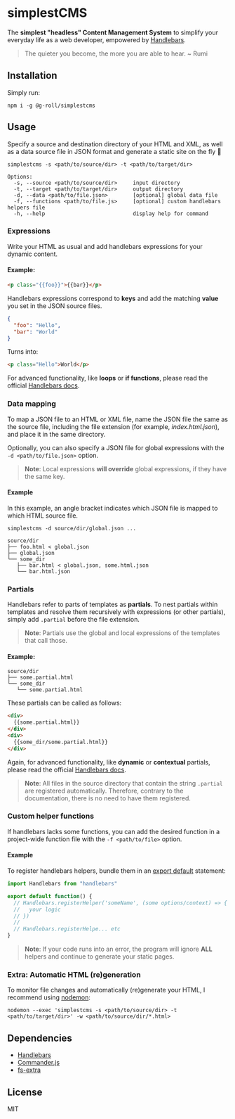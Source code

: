 # simplestCMS

The **simplest "headless" Content Management System** to simplify your everyday life as a web developer, empowered by [Handlebars](https://www.npmjs.com/package/handlebars/).

> The quieter you become, the more you are able to hear. ~ Rumi

## Installation

Simply run:

```
npm i -g @g-roll/simplestcms
```

## Usage

Specify a source and destination directory of your HTML and XML, as well as a data source file in JSON format and generate a static site on the fly 🚀

```
simplestcms -s <path/to/source/dir> -t <path/to/target/dir>

Options:
  -s, --source <path/to/source/dir>     input directory
  -t, --target <path/to/target/dir>     output directory
  -d, --data <path/to/file.json>        [optional] global data file
  -f, --functions <path/to/file.js>     [optional] custom handlebars helpers file
  -h, --help                            display help for command
```

### Expressions

Write your HTML as usual and add handlebars expressions for your dynamic content.

#### Example:

```html
<p class="{{foo}}">{{bar}}</p>
```

Handlebars expressions correspond to **keys** and add the matching **value** you set in the JSON source files.


```json
{
  "foo": "Hello",
  "bar": "World"
}
```

Turns into:

```html
<p class="Hello">World</p>
```

For advanced functionality, like **loops** or **if functions**, please read the official [Handlebars docs](https://handlebarsjs.com/guide/expressions.html).

### Data mapping

To map a JSON file to an HTML or XML file, name the JSON file the same as the source file, including the file extension (for example, *index.html.json*), and place it in the same directory.

Optionally, you can also specify a JSON file for global expressions with the `-d <path/to/file.json>` option.

> **Note**: Local expressions **will override** global expressions, if they have the same key.

#### Example

In this example, an angle bracket indicates which JSON file is mapped to which HTML source file.

```
simplestcms -d source/dir/global.json ...

source/dir
├── foo.html < global.json
├── global.json
└── some_dir
   ├── bar.html < global.json, some.html.json
   └── bar.html.json
```

### Partials

Handlebars refer to parts of templates as **partials**. To nest partials within templates and resolve them recursively with expressions (or other partials), simply add `.partial` before the file extension.

> **Note**: Partials use the global and local expressions of the templates that call those.

#### Example:

```
source/dir
├── some.partial.html
└── some_dir
   └── some.partial.html
```

These partials can be called as follows:

```html
<div>
  {{some.partial.html}}
</div>
<div>
  {{some_dir/some.partial.html}}
</div>
```

Again, for advanced functionality, like **dynamic** or **contextual** partials, please read the official [Handlebars docs](https://handlebarsjs.com/guide/partials.html).

> **Note**: All files in the source directory that contain the string `.partial` are registered automatically. Therefore, contrary to the documentation, there is no need to have them registered.

### Custom helper functions

If handlebars lacks some functions, you can add the desired function in a project-wide function file with the `-f <path/to/file>` option.

#### Example

To register handlebars helpers, bundle them in an [export default](https://developer.mozilla.org/en-US/docs/web/javascript/reference/statements/export#description) statement:

```js
import Handlebars from "handlebars"

export default function() {
  // Handlebars.registerHelper('someName', (some options/context) => {
  //   your logic    
  // })
  //
  // Handlebars.registerHelpe... etc
}
```

> **Note**: If your code runs into an error, the program will ignore **ALL** helpers and continue to generate your static pages.

### Extra: Automatic HTML (re)generation

To monitor file changes and automatically (re)generate your HTML, I recommend using [nodemon](https://www.npmjs.com/package/nodemon):

```
nodemon --exec 'simplestcms -s <path/to/source/dir> -t <path/to/target/dir>' -w <path/to/source/dir/*.html>
```

## Dependencies

- [Handlebars](https://www.npmjs.com/package/handlebars/)
- [Commander.js](https://www.npmjs.com/package/commander)
- [fs-extra](https://www.npmjs.com/package/fs-extra)

## License

MIT